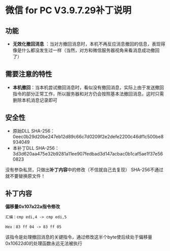 # 微信 for PC V3.9.7.29补丁说明
## 功能
- **无效化撤回消息** ：当对方撤回消息时，本机不再反应消息撤回的信息，表现得像是什么都没发生过一样（当然，对方和微信服务器视角来看消息成功撤回了）

## 需要注意的特性
- **本机撤回**：当本机尝试撤回消息时，看似没有撤回消息，实际上由于发送撤回指令的部分正常工作，所以服务器和对方仍会按照基本法撤回消息，这时只需删除本机消息记录即可

## 安全性
- 原始DLL SHA-256：0eec0b29d20be247eb12d89c66c7d0209f2e2defe2200c46df1c500be8934049
- 本补丁DLL SHA-256：3d3d620aa475e32b9281a11ee907fedbad3d147acbac0b1caf5ae1f37e560823

没有参杂私货，只做出**补丁内容**中的修改（不信就自己去复现）
SHA-256不通过就不要替换原文件！
## 补丁内容
**偏移量0x107a22a指令修改**
```
汇编：cmp edi,4 -> cmp edi,5
```
```
Hex：83 ff 04 -> 83 ff 05
```
该指令是处理撤回消息的关键指令，通过修改这半个byte使后续处于偏移量0x10622d0的处理函数永远无法被执行
